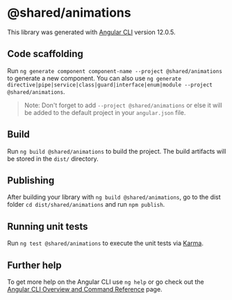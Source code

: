 # @shared/animations

This library was generated with [Angular CLI](https://github.com/angular/angular-cli) version 12.0.5.

## Code scaffolding

Run `ng generate component component-name --project @shared/animations` to generate a new component. You can also use `ng generate directive|pipe|service|class|guard|interface|enum|module --project @shared/animations`.
> Note: Don't forget to add `--project @shared/animations` or else it will be added to the default project in your `angular.json` file. 

## Build

Run `ng build @shared/animations` to build the project. The build artifacts will be stored in the `dist/` directory.

## Publishing

After building your library with `ng build @shared/animations`, go to the dist folder `cd dist/shared/animations` and run `npm publish`.

## Running unit tests

Run `ng test @shared/animations` to execute the unit tests via [Karma](https://karma-runner.github.io).

## Further help

To get more help on the Angular CLI use `ng help` or go check out the [Angular CLI Overview and Command Reference](https://angular.io/cli) page.
